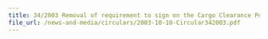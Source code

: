 ```yaml
---
title: 34/2003 Removal of requirement to sign on the Cargo Clearance Permit (CCP)
file_url: /news-and-media/circulars/2003-10-10-Circular342003.pdf
---
```

